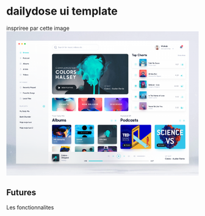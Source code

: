 # dailydose ui template

inspriree par cette image
![home screen!](./docs/template_ui.png "template img")

## Futures
Les fonctionnalites 